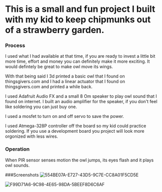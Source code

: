 # This is a small and fun project I built with my kid to keep chipmunks out of a strawberry garden.

### Process
I used what I had available at that time, if you are ready to invest a little bit more time, effort and money you can definitely make it more exciting.
It would defintely be great to make owl move its wings.

With that being said I 3d printed a basic owl that I found on thingsgivers.com and I had a linear actuator that I found on thingsgivers.com and printed a while back.

I used Adafruit Audio FX and a small 8 Om speaker to play owl sound that I found on internet. I built an audio amplifier for the speaker, if you don't feel like soldering you can just buy one.

I used a mosfet to turn on and off servo to save the power.

I used Atmega-328P controller off the board so my kid could practice soldering. If you use a development board you project will look more orgonized with less wires.

### Operation
When PIR sensor senses motion the owl jumps, its eyes flash and it plays owl sounds.

###Screenshots
![554BE07A-E727-43D5-9C7E-CC8A01F5CD5E](https://user-images.githubusercontent.com/86169204/181380118-35639401-5eb5-4b91-98bb-ec0be8588dce.JPEG)

![F99D71A6-9C98-4E65-98DA-5BEEF8D6C6AF](https://user-images.githubusercontent.com/86169204/181380240-dddba09c-7dee-484a-84bc-6cc499fb339b.JPEG)
